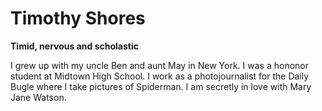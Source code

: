 # Timothy Shores
**Timid, nervous and scholastic**

I grew up with my uncle Ben and aunt May in New York. I was a hononor student at Midtown High School. I work as a photojournalist for the Daily Bugle where I take pictures of Spiderman. I am secretly in love with Mary Jane Watson.